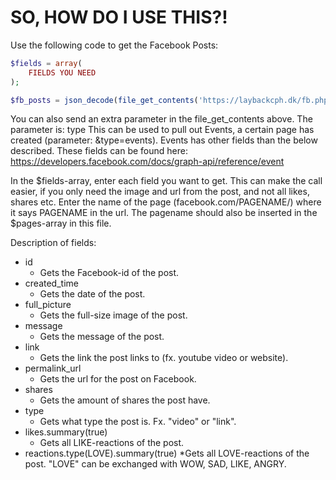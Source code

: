 # SO, HOW DO I USE THIS?!

Use the following code to get the Facebook Posts:


```php
$fields = array(
	FIELDS YOU NEED
);

$fb_posts = json_decode(file_get_contents('https://laybackcph.dk/fb.php?p=PAGENAME&fields='.implode(',', $fields)), true);
```

You can also send an extra parameter in the file_get_contents above. The parameter is: type
This can be used to pull out Events, a certain page has created (parameter: &type=events). Events has other fields than the below described. These fields can be found here: https://developers.facebook.com/docs/graph-api/reference/event


In the $fields-array, enter each field you want to get. This can make the call easier, if you only need the image and url from the post, and not all likes, shares etc.
Enter the name of the page (facebook.com/PAGENAME/) where it says PAGENAME in the url. The pagename should also be inserted in the $pages-array in this file.

Description of fields:
* id
	* Gets the Facebook-id of the post.
* created_time
	* Gets the date of the post.
* full_picture
	* Gets the full-size image of the post.
* message
	* Gets the message of the post.
* link
	* Gets the link the post links to (fx. youtube video or website).
* permalink_url
	* Gets the url for the post on Facebook.
* shares
	* Gets the amount of shares the post have.
* type
	* Gets what type the post is. Fx. "video" or "link".
* likes.summary(true)
	* Gets all LIKE-reactions of the post.
* reactions.type(LOVE).summary(true)
	*Gets all LOVE-reactions of the post. "LOVE" can be exchanged with WOW, SAD, LIKE, ANGRY.